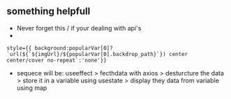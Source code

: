 ## something helpfull

- Never forget this / if your dealing with api's
- 
```
style={{ background:popularVar[0]?`url(${`${imgUrl}/${popularVar[0].backdrop_path}`}) center center/cover no-repeat`:'none'}} 
```
- sequece will be: useeffect > fecthdata with axios > desturcture the data > store it in a variable using usestate > display they data from variable using map 
